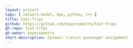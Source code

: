 ```yaml
---
layout: project
tags: [ network-model, dpa, python, c++ ]
title: Fast-Trips
github: https://github.com/bayareametro/fast-trips
gh-repo: fast-trips
gh-owner: bayareametro
short-description: Dynamic transit passenger assignment
---
```

